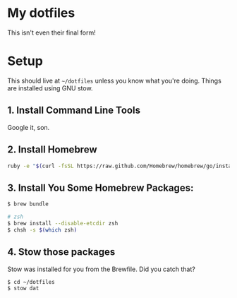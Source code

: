# My dotfiles

This isn't even their final form!

# Setup

This should live at `~/dotfiles` unless you know what you're doing. Things are
installed using GNU stow.

## 1. Install Command Line Tools

Google it, son.

## 2. Install Homebrew

```sh
ruby -e "$(curl -fsSL https://raw.github.com/Homebrew/homebrew/go/install)"
```

## 3. Install You Some Homebrew Packages:

```sh
$ brew bundle

# zsh
$ brew install --disable-etcdir zsh
$ chsh -s $(which zsh)
```

## 4. Stow those packages

Stow was installed for you from the Brewfile. Did you catch that?

```sh
$ cd ~/dotfiles
$ stow dat
```

